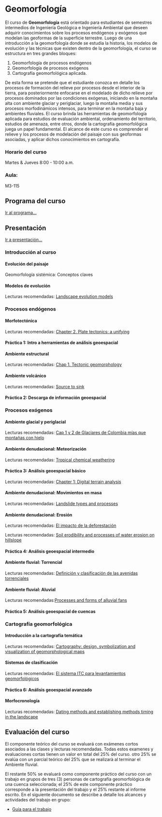 # Geomorfología

El curso de **Geomorfología** está orientado para estudiantes de semestres intermedios de Ingeniería Geológica e Ingeniería Ambiental que deseen adquirir conocimientos sobre los procesos endógenos y exógenos que modelan las geoformas de la superficie terrestre. Luego de una introducción a la geomorfología donde se estudia la historia, los modelos de evolución y las técnicas que existen dentro de la geomorfología, el curso se estructura en tres grandes bloques: 

1. Geomorfología de procesos endógenos
2. Geomorfología de procesos exógenos
3. Cartografía geomorfológica aplicada. 

De esta forma se pretende que el estudiante conozca en detalle los procesos de formación del relieve por procesos desde el interior de la tierra, para posteriormente enfocarse en el modelado de dicho relieve por procesos dominados por las condiciones exógenas, iniciando en la montaña alta con ambiente glaciar y periglaciar, luego la montaña media y sus procesos morfodinámicos intensos, para terminar en la montaña baja y ambientes fluviales. El curso brinda las herramientas de geomorfología aplicada para estudios de evaluación ambiental, ordenamiento del territorio, estudios de amenaza, entre otros, donde la cartografía geomorfológica juega un papel fundamental. El alcance de este curso es comprender el relieve y los procesos de modelación del paisaje con sus geoformas asociadas, y aplicar dichos conocimientos en cartografía.

### Horario del curso
Martes & Jueves 8:00 - 10:00 a.m.

### Aula:
M3-115

## Programa del curso
[Ir al programa...](/Programa_GEOMORFOLOGIA.pdf)

## Presentación
[Ir a presentación...](/html/Geomorfologia.html)

### Introducción al curso

#### Evolución del paisaje
Geomorfología sistémica: Conceptos claves

#### Modelos de evolución  
Lecturas recomendadas: [Landscape evolution models](https://www.sciencedirect.com/science/article/pii/S1571086603010121)

### Procesos endógenos

#### Morfotectónica
Lecturas recomendadas: [Chapter 2. Plate tectonics: a unifying](http://usuarios.geofisica.unam.mx/cecilia/cursos/PTeCh02_Wicander-PhysG.pdf)

#### Práctica 1: Intro a herramientas de análisis geoespacial

#### Ambiente estructural
Lecturas recomendadas: [Chap 1. Tectonic geomorphology](https://www.irsm.cas.cz/ext/ethiopia/materials/papers/tectonic_geomorphology/Tectonic_Geomorphology_Burbank.pdf)

#### Ambiente volcánico
Lecturas recomendadas: [Source to sink](https://www.sciencedirect.com/science/article/pii/S0037073809000980)

#### Práctica 2: Descarga de información geoespacial

### Procesos exógenos

#### Ambiente glacial y periglacial
Lecturas recomendadas: [Cap 1 y 2 de Glaciares de Colombia mías que montañas con hielo](https://rds.org.co/documentos/glaciares_de_colombia)

#### Ambiente denudacional: Meteorización
Lecturas recomendadas: [Tropical chemical weathering](https://www.researchgate.net/publication/222693356_Tropical_chemical_weathering_of_hillslope_deposits_and_bedrock_source_in_the_Aburra_Valley_northern_Colombian_Andes)

#### Práctica 3: Análisis geoespacial básico
Lecturas recomendadas: [Chapter 1: Digital terrain analysis](https://johnwilson.usc.edu/wp-content/uploads/2016/05/2000-Wilson-Gallant-Terrain-Anaylsis-Chapter-1.pdf)

#### Ambiente denudacional: Movimientos en masa
Lecturas recomendadas: [Landslide types and processes](https://onlinepubs.trb.org/Onlinepubs/sr/sr247/sr247-003.pdf)

#### Ambiente denudacional: Erosión
Lecturas recomendadas: [El impacto de la deforestación](https://raccefyn.co/index.php/raccefyn/article/view/141/123)

Lecturas recomendadas: [Soil erodibility and processes of water erosion on hillslope](https://www.sciencedirect.com/science/article/pii/S0169555X99001051)

#### Práctica 4: Análisis geoespacial intermedio

#### Ambiente fluvial: Torrencial
Lecturas recomendadas: [Definición y clasificación de las avenidas torrenciales](https://revistas.unal.edu.co/index.php/rcg/article/view/72612)  

#### Ambiente fluvial: Aluvial 
Lecturas recomendadas:[Processes and forms of alluvial fans](http://web.gps.caltech.edu/~mpl/Ge126_Reading_List/Ch14.pdf)

#### Práctica 5: Análisis geoespacial de cuencas

### Cartografía geomorfológica

#### Introducción a la cartografía temática
Lecturas recomendadas: [Cartography: design, symbolization and visualization of geomorphological maps](https://www.researchgate.net/publication/229058600_Cartography_design_symbolisation_and_visualisation_of_geomorphological_maps)

#### Sistemas de clasificación
Lecturas recomendadas: [El sistema ITC para levantamientos geomorfológicos](https://libros.sgc.gov.co/index.php/editorial/catalog/view/52/44/438-1) 

#### Práctica 6: Análisis geoespacial avanzado

#### Morfocronología 
Lecturas recomendadas: [Dating methods and establishing methods timing in the landscape](http://geosci.uchicago.edu/~kite/doc/Anderson_and_Anderson_ch_6.pdf)

## Evaluación del curso
El componente teórico del curso se evaluará con exámenes cortos asociados a las clases y lecturas recomendadas. Todas estos examenes y evaluaciones cortas tienen un valor en total del 25% del curso. otro 25% se evalúa con un parcial teórico del 25% que se realizarà al terminar el Ambiente fluvial.

El restante 50% se evaluará como componente práctico del curso con un trabajo en
grupos de tres (3) personas de cartografía geomorfológica de una cuenca seleccionada; el 25\% de este
componente práctico corresponde a la presentación del trabajo y el 25% restante al informe escrito. En el siguiente documento se describe a detalle los alcances y actividades del trabajo en grupo:
* [Guía para el trabajo](/trabajoGrupo/Guia_Trabajo.pdf)





